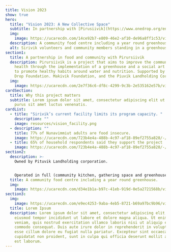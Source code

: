 ```yaml
---
title: Vision 2023
show: true
hero:
  title: "Vision 2023: A New Collective Space"
  subtitle: In partnership with [Pirusiivik](https://www.onedrop.org/en/projects/canada/)
  img:
    image: https://ucarecdn.com/14ce92b7-e809-46e2-af10-de96a8ff1c53/vision_hero.png
  description: A community food centre including a year round greenhouse
  alt: Sirivik volunteers and community members standing in a greenhouse
section1:
  title: A partnership in food and community with Pirursiivik
  description: Pirursiivik is a project that aims to improve the community’s
    health through the implementation of a greenhouse and a social art program
    to promote healthy habits around water and nutrition. Supported by the One
    Drop Foundation. Makivik Foundation, and the Piuvik Landholding Corporation
  img:
    image: https://ucarecdn.com/2e7f36c6-df8c-4299-9c3b-2e535162e57b/vision_partner.png
cardSection:
  title: Why this project matters
  subtitle: Lorem ipsum dolor sit amet, consectetur adipiscing elit ut aliquam,
    purus sit amet luctus venenatis.
cardList:
  - title: "Sirivik’s current facility limits its program capacity. "
    description: ""
    image: resources/vision_facility.png
  - description: ""
    title: 77% of Nunavimmiut adults are food insecure.
    image: https://ucarecdn.com/723b4e4a-488b-4c97-af18-89ef2755a828/-/resize/400x300/about_staff_placeholder.jpg
  - title: 65% of household respondents said they support the project
    image: https://ucarecdn.com/723b4e4a-488b-4c97-af18-89ef2755a828/-/resize/400x300/about_staff_placeholder.jpg
section2:
  description: >-
    Owned by Pituvik Landholding corporation.


    Operated in full (community kitchen, gathering space and greenhouse) by Sirivik.
  title: A community food centre including a year round greenhouse.
  img:
    image: https://ucarecdn.com/d34e1b1a-b97c-41eb-919d-0e5a2721568b/vision_veggies.png
section3:
  img:
    image: https://ucarecdn.com/e9ec4253-9aba-4eb5-8721-b69a97bc9b96/vision_container.png
  title: Lorem Ipsum
  description: Lorem ipsum dolor sit amet, consectetur adipiscing elit, sed do
    eiusmod tempor incididunt ut labore et dolore magna aliqua. Ut enim ad minim
    veniam, quis nostrud exercitation ullamco laboris nisi ut aliquip ex ea
    commodo consequat. Duis aute irure dolor in reprehenderit in voluptate velit
    esse cillum dolore eu fugiat nulla pariatur. Excepteur sint occaecat
    cupidatat non proident, sunt in culpa qui officia deserunt mollit anim id
    est laborum.
---
```

